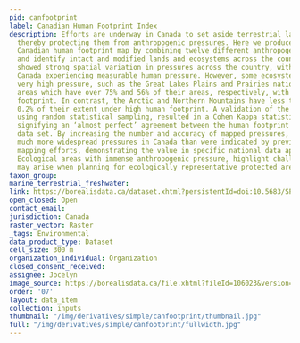 ```yaml
---
pid: canfootprint
label: Canadian Human Footprint Index
description: Efforts are underway in Canada to set aside terrestrial lands for conservation,
  thereby protecting them from anthropogenic pressures. Here we produce the first
  Canadian human footprint map by combining twelve different anthropogenic pressures
  and identify intact and modified lands and ecosystems across the country. Our results
  showed strong spatial variation in pressures across the country, with just 18% of
  Canada experiencing measurable human pressure. However, some ecosystems are experiencing
  very high pressure, such as the Great Lakes Plains and Prairies national ecological
  areas which have over 75% and 56% of their areas, respectively, with a high human
  footprint. In contrast, the Arctic and Northern Mountains have less than 0.02% and
  0.2% of their extent under high human footprint. A validation of the final map,
  using random statistical sampling, resulted in a Cohen Kappa statistic of 0.91,
  signifying an ‘almost perfect’ agreement between the human footprint and the validation
  data set. By increasing the number and accuracy of mapped pressures, our map demonstrates
  much more widespread pressures in Canada than were indicated by previous global
  mapping efforts, demonstrating the value in specific national data applications.
  Ecological areas with immense anthropogenic pressure, highlight challenges that
  may arise when planning for ecologically representative protected areas.
taxon_group: 
marine_terrestrial_freshwater: 
link: https://borealisdata.ca/dataset.xhtml?persistentId=doi:10.5683/SP2/EVKAVL
open_closed: Open
contact_email: 
jurisdiction: Canada
raster_vector: Raster
_tags: Environmental
data_product_type: Dataset
cell_size: 300 m
organization_individual: Organization
closed_consent_received: 
assignee: Jocelyn
image_source: https://borealisdata.ca/file.xhtml?fileId=106023&version=3.1
order: '07'
layout: data_item
collection: inputs
thumbnail: "/img/derivatives/simple/canfootprint/thumbnail.jpg"
full: "/img/derivatives/simple/canfootprint/fullwidth.jpg"
---
```

